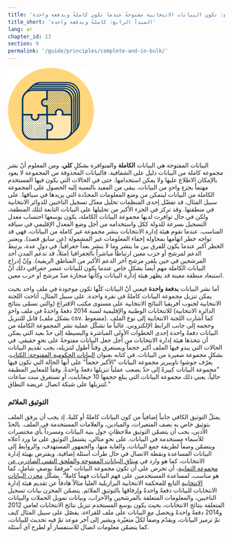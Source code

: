 ```yaml
---
title: 'المبدأ الرابع: تكون البيانات الانتخابية مفتوحةً عندما تكون كاملةً وبدفعة واحدة.'
title_short: 'المبدأ الرابع: كاملةً وبدفعة واحدة'
lang: ar
chapter_id: 13
section: 9
permalink: '/guide/principles/complete-and-in-bulk/'
---
```


![كاملة وبدفعة واحدة](/assets/images/inventory/principles/complete-and-in-bulk.png)

البيانات المفتوحة هي البيانات **الكاملة** والمتوافرة بشكلٍ **كلي**. ومن المعلوم أنّ نشر مجموعة كاملة من البيانات دليل على الشفافية. فالبيانات المحذوفة من المجموعة لا يعود بالإمكان الاطلاع عليها ولا يمكن استخدامها. حتى في الحالات التي يكون فيها المستخدم مهتماً بجزءٍ واحدٍ من البيانات، يبقى من المفيد بالنسبة إليه الحصول على المجموعة الكاملة من البيانات ليتمكن من وضع المعلومات المحدّدة التي يريدها في سياقها. على سبيل المثال، قد تفضّل إحدى المنظمات تحليل معدّل تسجيل الناخبين للدوائر الانتخابية في منطقتها. وقد تركز في الجزء الأكبر من تحليلها على البيانات التابعة لتلك المنطقة، ولكن في حال توافرت لديها مجموعة البيانات الكاملة، يكون بوسعها احتساب معدل التسجيل بسرعة للدولة ككل واستخدامه من أجل وضع المعدل الإقليمي في سياقه المناسب. عندما تقوم هيئة إدارة الانتخابات بنشر مجموعة غير كاملة من البيانات، فهي قد تواجه خطر اتهامها بمحاولة إخفاء المعلومات غير المشمولة (عن سابق قصد). ويعتبر الخطر أكبر عندما يكون للفرق بين ما ينشر وما لا ينشر بعداً جغرافياً. في دولٍ عدة، يرتبط الدعم لمرشح أو حزب معين ارتباطاً مباشراً بالجغرافيا (مثلاً، قد تدعم المدن أحد المرشحين في حين يلقى مرشح آخر الدعم الأكبر من المناطق الريفية). وإنّ إدراج البيانات الكاملة مهم أيضاً بشكلٍ خاص عندما يكون للبيانات عنصر جغرافي ذلك أنّ استبعاد منطقة معينة قد يظهر هيئة إدارة البيانات وكأنها منحازة ضدّ مرشح أو حزب معين.

أما نشر البيانات **بدفعة واحدة** فيعني أنّ البيانات كلّها تكون موجودة في ملف واحد بحيث يمكن تنزيل مجموعة البيانات كاملةً في نقرة واحدة. على سبيل المثال، أتاحت اللجنة الانتخابية لجنوب أفريقيا النتائج الانتخابية على مستوى مكتب الاقتراع (والتي تسمّى بنتائج الدائرة الانتخابية) للانتخابات الوطنية والإقليمية لسنة 2014 دفعةً واحدةً في ملف واحدٍ قابل للتنزيل (بشكل ملف csv. مضغوط). كما أشارت اللجنة الانتخابية إلى نوع الملف وحجمه إلى جانب الرابط الإلكتروني. غالباً ما تشكّل عملية نشر المجموعة الكاملة من البيانات دفعةً واحدة إحدى الخطوات الأولى المباشرة والبسيطة إلى حدّ بعيد التي يمكن أن تتخذها هيئة إدارة الانتخابات من أجل جعل البيانات مفتوحةً على نحوٍ حقيقي. في الحالات التي يبدو فيها الملف أكبر حجماً ويستغرق وقتاً أطول لتنزيله، يجب تقديم البيانات بشكلٍ مجموعة صغيرة من البيانات. في كتابه بعنوان [البيانات الحكومية المفتوحة: الكتاب](https://opengovdata.io/2014/bulk-data-an-api/)، يعرّف جوشوا تاوبيرير مجموعة البيانات "الأكبر حجماً" على أنها الحالة التي تكون فيها "مجموعة البيانات كبيرةً إلى حدّ يصعب عملياً تنزيلها دفعةً واحدةً. وفقاً للمعايير المطبقة حالياً، يعني ذلك مجموعة البيانات التي يبلغ حجمها 10 جيغابايت، أو تستغرق ست ساعات لتنزيلها على شبكة اتصال عريضة النطاق."

### التوثيق الملائم

يمثلّ التوثيق الكافي جانباً إضافياً من كون البيانات كاملةً أو كليةً. إذ يجب أن يرفق الملف بتوثيق خاص به يصف المتغيرات، والميادين، والعلامات المستخدمة في الملف. بالحدّ الأدنى، يجب أن يتضمّن التوثيق ملاحظاتٍ حول بنية البيانات ومسرداً بأي مختصرات للأسماء مستخدمة في البيانات. على نحوٍ مثالي، يشتمل التوثيق على ما ورد أعلاه ويتضمّن وصفاً لطريقة جمع البيانات، والغاية منها، والجمهور المستهدف، والروابط إلى البيانات المساعدة ونقطة الاتصال في حال طرأت أسئلة إضافية. ويفترض بهيئة إدارة الانتخابات، كما هو وارد في [ميثاق البيانات المفتوحة والملحق التقني الصادرين عن مجموعة الثمانية](https://www.gov.uk/government/publications/open-data-charter/g8-open-data-charter-and-technical-annex#principle-1-open-data-by-default)، أن تحرص على أن تكون مجموعة البيانات "مرفقةً بوصفٍ شاملٍ، كما هو مناسب، لمساعدة المستخدمين على فهم البيانات فهماً كاملاً". يشكّل [مخزن البيانات الانتخابية](http://www.tse.jus.br/hotSites/pesquisas-eleitorais/index.html) التابع للمحكمة الانتخابية البرازيلية العليا مثالاً هادفاً عن تقديم هيئة إدارة الانتخابات للبيانات دفعةً واحدةً وإرفاقها بالتوثيق الملائم. يتضمّن المخزن بيانات تسجيل الناخبين، والمعلومات المتعلقة بالمرشحين والأحزاب، وبيانات تمويل الحملات والبيانات المتعلقة بنتائج الانتخابات، بحيث يكون بوسع المستخدم تنزيل نتائج الانتخابات لعامي 2012 و2014 دفعةً واحدةً ويحصل مع البيانات على ملف للقراءة، يفصّل على سبيل المثال كيف تمّ ترميز البيانات، ويقدّم وصفاً لكلّ متغيّرة ويشير إلى آخر موعد تمّ فيه تحديث للبيانات، كما يتضمّن معلومات اتصال للاستفسار أو لطرح أي أسئلة.
